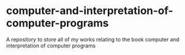 # computer-and-interpretation-of-computer-programs
A repository to store all of my works relating to the book computer and interpretation of computer programs 
